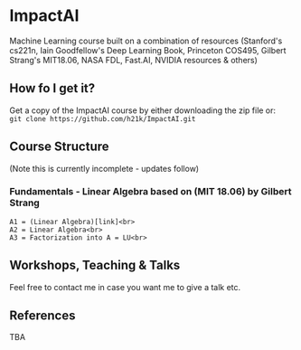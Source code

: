 # ImpactAI

Machine Learning course built on a combination of resources (Stanford's cs221n, Iain Goodfellow's Deep Learning Book, Princeton COS495, Gilbert Strang's MIT18.06, NASA FDL, Fast.AI, NVIDIA resources &amp; others)

## How fo I get it?

Get a copy of the ImpactAI course by either downloading the zip file or:<br>
    ```
    git clone https://github.com/h21k/ImpactAI.git
    ```<br>
## Course Structure

(Note this is currently incomplete - updates follow)

### Fundamentals - Linear Algebra based on (MIT 18.06) by Gilbert Strang

```
A1 = (Linear Algebra)[link]<br>
A2 = Linear Algebra<br>
A3 = Factorization into A = LU<br>
```

## Workshops, Teaching & Talks 

Feel free to contact me in case you want me to give a talk etc. 

## References

TBA


